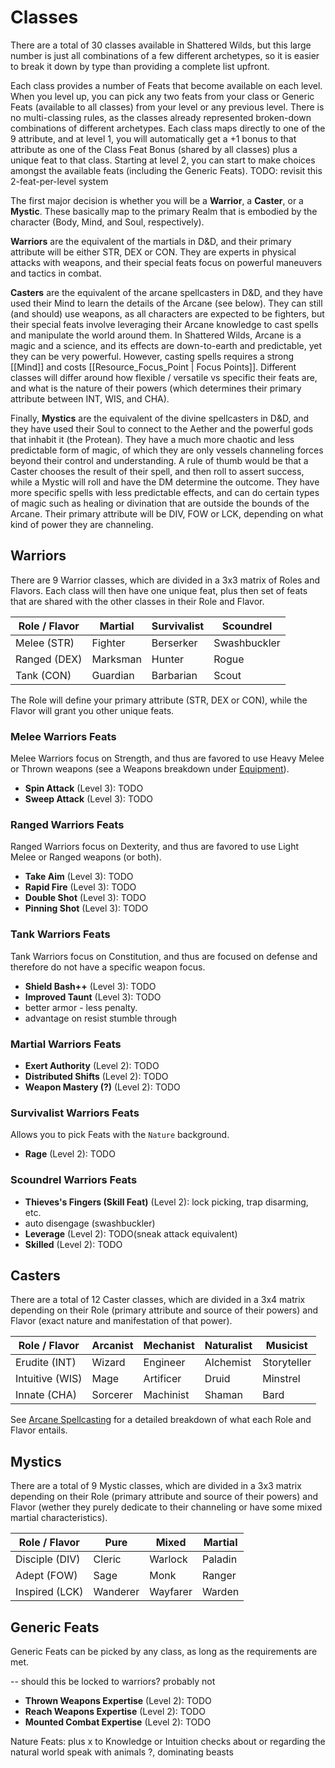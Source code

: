 # Classes

There are a total of 30 classes available in Shattered Wilds, but this large number is just all combinations of a few different archetypes, so it is easier to break it down by type than providing a complete list upfront.

Each class provides a number of Feats that become available on each level. When you level up, you can pick any two feats from your class or Generic Feats (available to all classes) from your level or any previous level. There is no multi-classing rules, as the classes already represented broken-down combinations of different archetypes. Each class maps directly to one of the 9 attribute, and at level 1, you will automatically get a +1 bonus to that attribute as one of the Class Feat Bonus (shared by all classes) plus a unique feat to that class. Starting at level 2, you can start to make choices amongst the available feats (including the Generic Feats). TODO: revisit this 2-feat-per-level system

The first major decision is whether you will be a **Warrior**, a **Caster**, or a **Mystic**. These basically map to the primary Realm that is embodied by the character (Body, Mind, and Soul, respectively).

**Warriors** are the equivalent of the martials in D&D, and their primary attribute will be either STR, DEX or CON. They are experts in physical attacks with weapons, and their special feats focus on powerful maneuvers and tactics in combat.

**Casters** are the equivalent of the arcane spellcasters in D&D, and they have used their Mind to learn the details of the Arcane (see below). They can still (and should) use weapons, as all characters are expected to be fighters, but their special feats involve leveraging their Arcane knowledge to cast spells and manipulate the world around them. In Shattered Wilds, Arcane is a magic and a science, and its effects are down-to-earth and predictable, yet they can be very powerful. However, casting spells requires a strong [[Mind]] and costs [[Resource_Focus_Point | Focus Points]]. Different classes will differ around how flexible / versatile vs specific their feats are, and what is the nature of their powers (which determines their primary attribute between INT, WIS, and CHA).

Finally, **Mystics** are the equivalent of the divine spellcasters in D&D, and they have used their Soul to connect to the Aether and the powerful gods that inhabit it (the Protean). They have a much more chaotic and less predictable form of magic, of which they are only vessels channeling forces beyond their control and understanding. A rule of thumb would be that a Caster chooses the result of their spell, and then roll to assert success, while a Mystic will roll and have the DM determine the outcome. They have more specific spells with less predictable effects, and can do certain types of magic such as healing or divination that are outside the bounds of the Arcane. Their primary attribute will be DIV, FOW or LCK, depending on what kind of power they are channeling.

## Warriors

There are 9 Warrior classes, which are divided in a 3x3 matrix of Roles and Flavors. Each class will then have one unique feat, plus then set of feats that are shared with the other classes in their Role and Flavor.

| Role / Flavor | Martial | Survivalist | Scoundrel    |
|---------------|---------|-------------|--------------|
| Melee (STR)   | Fighter | Berserker   | Swashbuckler |
| Ranged (DEX)  | Marksman| Hunter      | Rogue        |
| Tank (CON)    | Guardian| Barbarian   | Scout        |

The Role will define your primary attribute (STR, DEX or CON), while the Flavor will grant you other unique feats.

### Melee Warriors Feats

Melee Warriors focus on Strength, and thus are favored to use Heavy Melee or Thrown weapons (see a Weapons breakdown under [Equipment](equipment.md)).

* **Spin Attack** (Level 3): TODO
* **Sweep Attack** (Level 3): TODO

### Ranged Warriors Feats

Ranged Warriors focus on Dexterity, and thus are favored to use Light Melee or Ranged weapons (or both).

* **Take Aim** (Level 3): TODO
* **Rapid Fire** (Level 3): TODO
* **Double Shot** (Level 3): TODO
* **Pinning Shot** (Level 3): TODO

### Tank Warriors Feats

Tank Warriors focus on Constitution, and thus are focused on defense and therefore do not have a specific weapon focus.

* **Shield Bash++** (Level 3): TODO
* **Improved Taunt** (Level 3): TODO
* better armor - less penalty.
* advantage on resist stumble through

### Martial Warriors Feats

* **Exert Authority** (Level 2): TODO
* **Distributed Shifts** (Level 2): TODO
* **Weapon Mastery (?)** (Level 2): TODO

### Survivalist Warriors Feats

Allows you to pick Feats with the `Nature` background.

* **Rage** (Level 2): TODO

### Scoundrel Warriors Feats

* **Thieves's Fingers (Skill Feat)** (Level 2): lock picking, trap disarming, etc.
* auto disengage (swashbuckler)
* **Leverage** (Level 2): TODO(sneak attack equivalent)
* **Skilled** (Level 2): TODO

## Casters

There are a total of 12 Caster classes, which are divided in a 3x4 matrix depending on their Role (primary attribute and source of their powers) and Flavor (exact nature and manifestation of that power).

| Role / Flavor  | Arcanist | Mechanist | Naturalist | Musicist    |
|----------------|----------|-----------|------------|-------------|
| Erudite (INT)  | Wizard   | Engineer  | Alchemist  | Storyteller |
| Intuitive (WIS)| Mage     | Artificer | Druid      | Minstrel    |
| Innate (CHA)   | Sorcerer | Machinist | Shaman     | Bard        |

See [Arcane Spellcasting](arcane.md) for a detailed breakdown of what each Role and Flavor entails.

## Mystics

There are a total of 9 Mystic classes, which are divided in a 3x3 matrix depending on their Role (primary attribute and source of their powers) and Flavor (wether they purely dedicate to their channeling or have some mixed martial characteristics).

| Role / Flavor | Pure     | Mixed     | Martial   |
|---------------|----------|-----------|-----------|
| Disciple (DIV)| Cleric   | Warlock   | Paladin   |
| Adept (FOW)   | Sage     | Monk      | Ranger    |
| Inspired (LCK)| Wanderer | Wayfarer  | Warden    |

## Generic Feats

Generic Feats can be picked by any class, as long as the requirements are met.

-- should this be locked to warriors? probably not

* **Thrown Weapons Expertise** (Level 2): TODO
* **Reach Weapons Expertise** (Level 2): TODO
* **Mounted Combat Expertise** (Level 2): TODO

Nature Feats:
plus x to Knowledge or Intuition checks about or regarding the natural world
speak with animals ?, dominating beasts
